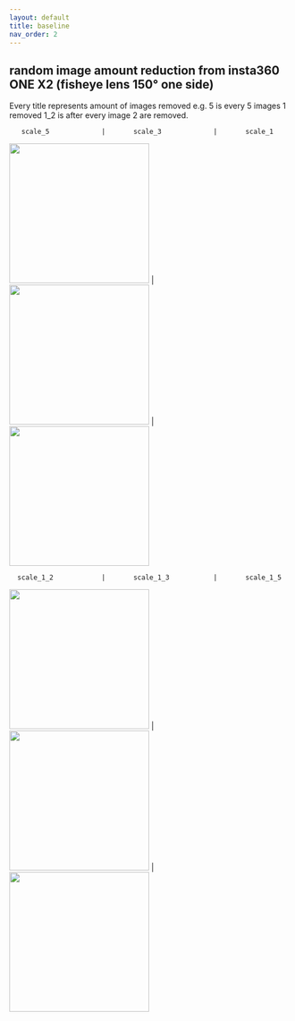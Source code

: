 ```yaml
---
layout: default
title: baseline
nav_order: 2
---
```


## random image amount reduction from insta360 ONE X2 (fisheye lens 150° one side)

Every title represents amount of images removed e.g. 5 is every 5 images 1 removed 1_2 is after every image 2 are removed.
 
       scale_5             |       scale_3             |       scale_1              


<img src="../images/output_sample_scale_5.gif" width="250"> | <img src="../images/output_sample_scale_3.gif" width="250">  | <img src="../images/output_sample_scale_1.gif" width="250">

      scale_1_2            |       scale_1_3           |       scale_1_5

<img src="../images/output_sample_scale_1_2.gif" width="250"> | <img src="../images/output_sample_scale_1_3.gif" width="250"> | <img src="../images/output_sample_scale_1_5.gif" width="250"> 
